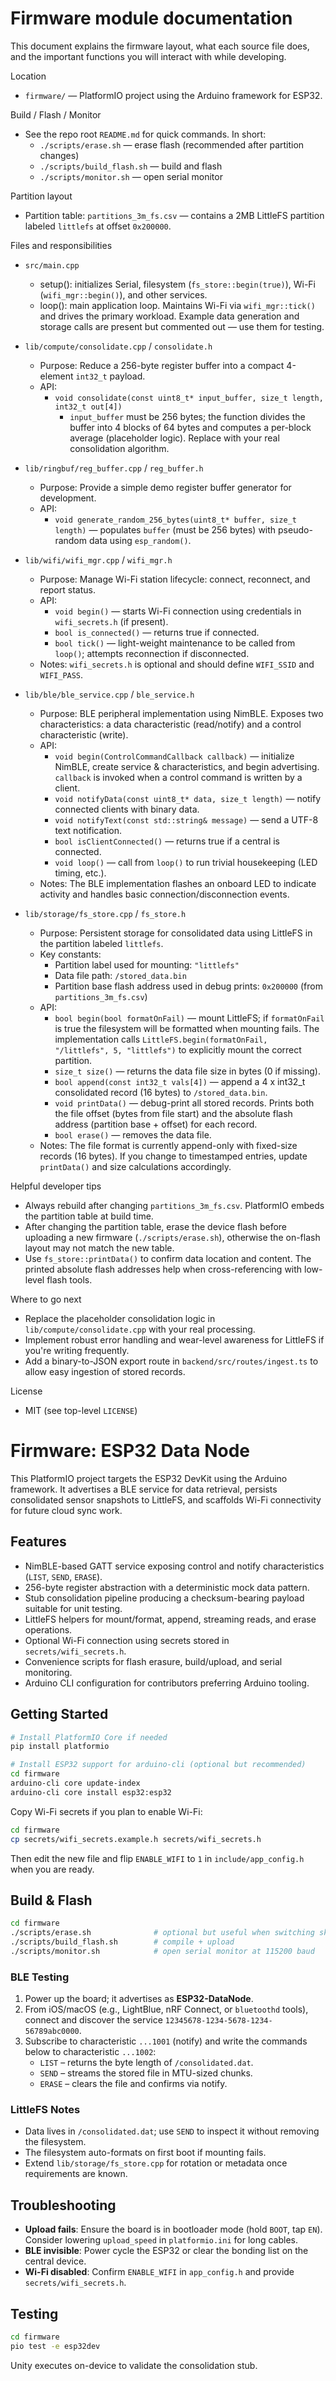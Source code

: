 # Firmware module documentation

This document explains the firmware layout, what each source file does, and the important functions you will interact with while developing.

Location

- `firmware/` — PlatformIO project using the Arduino framework for ESP32.

Build / Flash / Monitor

- See the repo root `README.md` for quick commands. In short:
  - `./scripts/erase.sh` — erase flash (recommended after partition changes)
  - `./scripts/build_flash.sh` — build and flash
  - `./scripts/monitor.sh` — open serial monitor

Partition layout

- Partition table: `partitions_3m_fs.csv` — contains a 2MB LittleFS partition labeled `littlefs` at offset `0x200000`.

Files and responsibilities

- `src/main.cpp`

  - setup(): initializes Serial, filesystem (`fs_store::begin(true)`), Wi-Fi (`wifi_mgr::begin()`), and other services.
  - loop(): main application loop. Maintains Wi-Fi via `wifi_mgr::tick()` and drives the primary workload. Example data generation and storage calls are present but commented out — use them for testing.

- `lib/compute/consolidate.cpp` / `consolidate.h`

  - Purpose: Reduce a 256-byte register buffer into a compact 4-element `int32_t` payload.
  - API:
    - `void consolidate(const uint8_t* input_buffer, size_t length, int32_t out[4])`
      - `input_buffer` must be 256 bytes; the function divides the buffer into 4 blocks of 64 bytes and computes a per-block average (placeholder logic). Replace with your real consolidation algorithm.

- `lib/ringbuf/reg_buffer.cpp` / `reg_buffer.h`

  - Purpose: Provide a simple demo register buffer generator for development.
  - API:
    - `void generate_random_256_bytes(uint8_t* buffer, size_t length)` — populates `buffer` (must be 256 bytes) with pseudo-random data using `esp_random()`.

- `lib/wifi/wifi_mgr.cpp` / `wifi_mgr.h`

  - Purpose: Manage Wi-Fi station lifecycle: connect, reconnect, and report status.
  - API:
    - `void begin()` — starts Wi-Fi connection using credentials in `wifi_secrets.h` (if present).
    - `bool is_connected()` — returns true if connected.
    - `bool tick()` — light-weight maintenance to be called from `loop()`; attempts reconnection if disconnected.
  - Notes: `wifi_secrets.h` is optional and should define `WIFI_SSID` and `WIFI_PASS`.

- `lib/ble/ble_service.cpp` / `ble_service.h`

  - Purpose: BLE peripheral implementation using NimBLE. Exposes two characteristics: a data characteristic (read/notify) and a control characteristic (write).
  - API:
    - `void begin(ControlCommandCallback callback)` — initialize NimBLE, create service & characteristics, and begin advertising. `callback` is invoked when a control command is written by a client.
    - `void notifyData(const uint8_t* data, size_t length)` — notify connected clients with binary data.
    - `void notifyText(const std::string& message)` — send a UTF-8 text notification.
    - `bool isClientConnected()` — returns true if a central is connected.
    - `void loop()` — call from `loop()` to run trivial housekeeping (LED timing, etc.).
  - Notes: The BLE implementation flashes an onboard LED to indicate activity and handles basic connection/disconnection events.

- `lib/storage/fs_store.cpp` / `fs_store.h`
  - Purpose: Persistent storage for consolidated data using LittleFS in the partition labeled `littlefs`.
  - Key constants:
    - Partition label used for mounting: `"littlefs"`
    - Data file path: `/stored_data.bin`
    - Partition base flash address used in debug prints: `0x200000` (from `partitions_3m_fs.csv`)
  - API:
    - `bool begin(bool formatOnFail)` — mount LittleFS; if `formatOnFail` is true the filesystem will be formatted when mounting fails. The implementation calls `LittleFS.begin(formatOnFail, "/littlefs", 5, "littlefs")` to explicitly mount the correct partition.
    - `size_t size()` — returns the data file size in bytes (0 if missing).
    - `bool append(const int32_t vals[4])` — append a 4 x int32_t consolidated record (16 bytes) to `/stored_data.bin`.
    - `void printData()` — debug-print all stored records. Prints both the file offset (bytes from file start) and the absolute flash address (partition base + offset) for each record.
    - `bool erase()` — removes the data file.
  - Notes: The file format is currently append-only with fixed-size records (16 bytes). If you change to timestamped entries, update `printData()` and size calculations accordingly.

Helpful developer tips

- Always rebuild after changing `partitions_3m_fs.csv`. PlatformIO embeds the partition table at build time.
- After changing the partition table, erase the device flash before uploading a new firmware (`./scripts/erase.sh`), otherwise the on-flash layout may not match the new table.
- Use `fs_store::printData()` to confirm data location and content. The printed absolute flash addresses help when cross-referencing with low-level flash tools.

Where to go next

- Replace the placeholder consolidation logic in `lib/compute/consolidate.cpp` with your real processing.
- Implement robust error handling and wear-level awareness for LittleFS if you're writing frequently.
- Add a binary-to-JSON export route in `backend/src/routes/ingest.ts` to allow easy ingestion of stored records.

License

- MIT (see top-level `LICENSE`)

# Firmware: ESP32 Data Node

This PlatformIO project targets the ESP32 DevKit using the Arduino framework. It advertises a BLE service for data retrieval, persists consolidated sensor snapshots to LittleFS, and scaffolds Wi-Fi connectivity for future cloud sync work.

## Features

- NimBLE-based GATT service exposing control and notify characteristics (`LIST`, `SEND`, `ERASE`).
- 256-byte register abstraction with a deterministic mock data pattern.
- Stub consolidation pipeline producing a checksum-bearing payload suitable for unit testing.
- LittleFS helpers for mount/format, append, streaming reads, and erase operations.
- Optional Wi-Fi connection using secrets stored in `secrets/wifi_secrets.h`.
- Convenience scripts for flash erasure, build/upload, and serial monitoring.
- Arduino CLI configuration for contributors preferring Arduino tooling.

## Getting Started

```bash
# Install PlatformIO Core if needed
pip install platformio

# Install ESP32 support for arduino-cli (optional but recommended)
cd firmware
arduino-cli core update-index
arduino-cli core install esp32:esp32
```

Copy Wi-Fi secrets if you plan to enable Wi-Fi:

```bash
cd firmware
cp secrets/wifi_secrets.example.h secrets/wifi_secrets.h
```

Then edit the new file and flip `ENABLE_WIFI` to `1` in `include/app_config.h` when you are ready.

## Build & Flash

```bash
cd firmware
./scripts/erase.sh              # optional but useful when switching sketches
./scripts/build_flash.sh        # compile + upload
./scripts/monitor.sh            # open serial monitor at 115200 baud
```

### BLE Testing

1. Power up the board; it advertises as **ESP32-DataNode**.
2. From iOS/macOS (e.g., LightBlue, nRF Connect, or `bluetoothd` tools), connect and discover the service `12345678-1234-5678-1234-56789abc0000`.
3. Subscribe to characteristic `...1001` (notify) and write the commands below to characteristic `...1002`:
   - `LIST` – returns the byte length of `/consolidated.dat`.
   - `SEND` – streams the stored file in MTU-sized chunks.
   - `ERASE` – clears the file and confirms via notify.

### LittleFS Notes

- Data lives in `/consolidated.dat`; use `SEND` to inspect it without removing the filesystem.
- The filesystem auto-formats on first boot if mounting fails.
- Extend `lib/storage/fs_store.cpp` for rotation or metadata once requirements are known.

## Troubleshooting

- **Upload fails**: Ensure the board is in bootloader mode (hold `BOOT`, tap `EN`). Consider lowering `upload_speed` in `platformio.ini` for long cables.
- **BLE invisible**: Power cycle the ESP32 or clear the bonding list on the central device.
- **Wi-Fi disabled**: Confirm `ENABLE_WIFI` in `app_config.h` and provide `secrets/wifi_secrets.h`.

## Testing

```bash
cd firmware
pio test -e esp32dev
```

Unity executes on-device to validate the consolidation stub.

